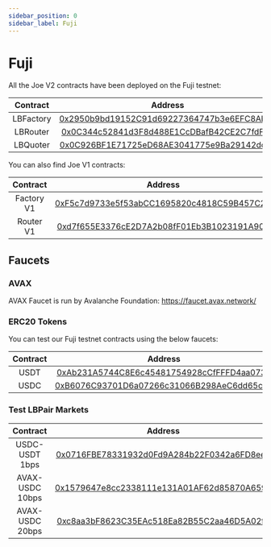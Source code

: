 ```yaml
---
sidebar_position: 0
sidebar_label: Fuji
---
```


# Fuji

All the Joe V2 contracts have been deployed on the Fuji testnet:

| Contract      | Address 
| :---:         | :----:   
| LBFactory     | [0x2950b9bd19152C91d69227364747b3e6EFC8Ab7F](https://testnet.snowtrace.io/address/0x2950b9bd19152C91d69227364747b3e6EFC8Ab7F)
| LBRouter      | [0x0C344c52841d3F8d488E1CcDBafB42CE2C7fdFA9](https://testnet.snowtrace.io/address/0x0C344c52841d3F8d488E1CcDBafB42CE2C7fdFA9)
| LBQuoter      | [0x0C926BF1E71725eD68AE3041775e9Ba29142dca9](https://testnet.snowtrace.io/address/0x0C926BF1E71725eD68AE3041775e9Ba29142dca9)

You can also find Joe V1 contracts:

| Contract      | Address 
| :---:         | :----:   
| Factory V1    | [0xF5c7d9733e5f53abCC1695820c4818C59B457C2C](https://testnet.snowtrace.io/address/0xF5c7d9733e5f53abCC1695820c4818C59B457C2C)
| Router V1     | [0xd7f655E3376cE2D7A2b08fF01Eb3B1023191A901](https://testnet.snowtrace.io/address/0xd7f655E3376cE2D7A2b08fF01Eb3B1023191A901)

## Faucets

### AVAX

AVAX Faucet is run by Avalanche Foundation: https://faucet.avax.network/

### ERC20 Tokens

You can test our Fuji testnet contracts using the below faucets: 

| Contract | Address  
| :---:    | :---:   
| USDT     |  [0xAb231A5744C8E6c45481754928cCfFFFD4aa0732](https://testnet.snowtrace.io/address/0xAb231A5744C8E6c45481754928cCfFFFD4aa0732#writeContract) 
| USDC     |  [0xB6076C93701D6a07266c31066B298AeC6dd65c2d](https://testnet.snowtrace.io/address/0xB6076C93701D6a07266c31066B298AeC6dd65c2d#writeContract)



### Test LBPair Markets

| Contract | Address  
| :---:    | :---:   
| USDC-USDT 1bps  |  [0x0716FBE78331932d0Fd9A284b22F0342a6FD8ee8](https://testnet.snowtrace.io/address/0x0716FBE78331932d0Fd9A284b22F0342a6FD8ee8)
| AVAX-USDC 10bps |  [0x1579647e8cc2338111e131A01AF62d85870A659b](https://testnet.snowtrace.io/address/0x1579647e8cc2338111e131A01AF62d85870A659b)
| AVAX-USDC 20bps |  [0xc8aa3bF8623C35EAc518Ea82B55C2aa46D5A02f6](https://testnet.snowtrace.io/address/0xc8aa3bF8623C35EAc518Ea82B55C2aa46D5A02f6)



